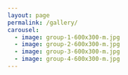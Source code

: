 ```yaml
---
layout: page
permalink: /gallery/
carousel: 
  - image: group-1-600x300-m.jpg
  - image: group-2-600x300-m.jpg
  - image: group-3-600x300-m.jpg
  - image: group-4-600x300-m.jpg
---
```


<br>
